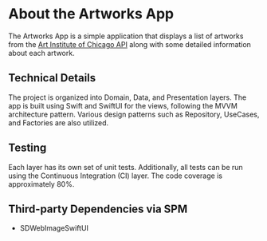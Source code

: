 # About the Artworks App
The Artworks App is a simple application that displays a list of artworks from the [Art Institute of Chicago API](https://api.artic.edu/docs/) along with some detailed information about each artwork.

## Technical Details
The project is organized into Domain, Data, and Presentation layers. The app is built using Swift and SwiftUI for the views, following the MVVM architecture pattern. Various design patterns such as Repository, UseCases, and Factories are also utilized.

## Testing
Each layer has its own set of unit tests. Additionally, all tests can be run using the Continuous Integration (CI) layer. The code coverage is approximately 80%.

## Third-party Dependencies via SPM
- SDWebImageSwiftUI
